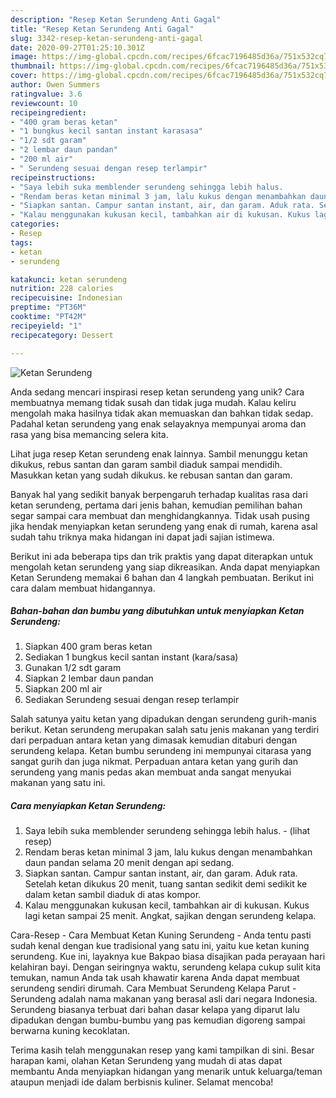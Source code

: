 ```yaml
---
description: "Resep Ketan Serundeng Anti Gagal"
title: "Resep Ketan Serundeng Anti Gagal"
slug: 3342-resep-ketan-serundeng-anti-gagal
date: 2020-09-27T01:25:10.301Z
image: https://img-global.cpcdn.com/recipes/6fcac7196485d36a/751x532cq70/ketan-serundeng-foto-resep-utama.jpg
thumbnail: https://img-global.cpcdn.com/recipes/6fcac7196485d36a/751x532cq70/ketan-serundeng-foto-resep-utama.jpg
cover: https://img-global.cpcdn.com/recipes/6fcac7196485d36a/751x532cq70/ketan-serundeng-foto-resep-utama.jpg
author: Owen Summers
ratingvalue: 3.6
reviewcount: 10
recipeingredient:
- "400 gram beras ketan"
- "1 bungkus kecil santan instant karasasa"
- "1/2 sdt garam"
- "2 lembar daun pandan"
- "200 ml air"
- " Serundeng sesuai dengan resep terlampir"
recipeinstructions:
- "Saya lebih suka memblender serundeng sehingga lebih halus.             (lihat resep)"
- "Rendam beras ketan minimal 3 jam, lalu kukus dengan menambahkan daun pandan selama 20 menit dengan api sedang."
- "Siapkan santan. Campur santan instant, air, dan garam. Aduk rata. Setelah ketan dikukus 20 menit, tuang santan sedikit demi sedikit ke dalam ketan sambil diaduk di atas kompor."
- "Kalau menggunakan kukusan kecil, tambahkan air di kukusan. Kukus lagi ketan sampai 25 menit. Angkat, sajikan dengan serundeng kelapa."
categories:
- Resep
tags:
- ketan
- serundeng

katakunci: ketan serundeng 
nutrition: 228 calories
recipecuisine: Indonesian
preptime: "PT36M"
cooktime: "PT42M"
recipeyield: "1"
recipecategory: Dessert

---
```



![Ketan Serundeng](https://img-global.cpcdn.com/recipes/6fcac7196485d36a/751x532cq70/ketan-serundeng-foto-resep-utama.jpg)

Anda sedang mencari inspirasi resep ketan serundeng yang unik? Cara membuatnya memang tidak susah dan tidak juga mudah. Kalau keliru mengolah maka hasilnya tidak akan memuaskan dan bahkan tidak sedap. Padahal ketan serundeng yang enak selayaknya mempunyai aroma dan rasa yang bisa memancing selera kita.

Lihat juga resep Ketan serundeng enak lainnya. Sambil menunggu ketan dikukus, rebus santan dan garam sambil diaduk sampai mendidih. Masukkan ketan yang sudah dikukus. ke rebusan santan dan garam.

Banyak hal yang sedikit banyak berpengaruh terhadap kualitas rasa dari ketan serundeng, pertama dari jenis bahan, kemudian pemilihan bahan segar sampai cara membuat dan menghidangkannya. Tidak usah pusing jika hendak menyiapkan ketan serundeng yang enak di rumah, karena asal sudah tahu triknya maka hidangan ini dapat jadi sajian istimewa.


Berikut ini ada beberapa tips dan trik praktis yang dapat diterapkan untuk mengolah ketan serundeng yang siap dikreasikan. Anda dapat menyiapkan Ketan Serundeng memakai 6 bahan dan 4 langkah pembuatan. Berikut ini cara dalam membuat hidangannya.

<!--inarticleads1-->

##### Bahan-bahan dan bumbu yang dibutuhkan untuk menyiapkan Ketan Serundeng:

1. Siapkan 400 gram beras ketan
1. Sediakan 1 bungkus kecil santan instant (kara/sasa)
1. Gunakan 1/2 sdt garam
1. Siapkan 2 lembar daun pandan
1. Siapkan 200 ml air
1. Sediakan  Serundeng sesuai dengan resep terlampir


Salah satunya yaitu ketan yang dipadukan dengan serundeng gurih-manis berikut. Ketan serundeng merupakan salah satu jenis makanan yang terdiri dari perpaduan antara ketan yang dimasak kemudian ditaburi dengan serundeng kelapa. Ketan bumbu serundeng ini mempunyai citarasa yang sangat gurih dan juga nikmat. Perpaduan antara ketan yang gurih dan serundeng yang manis pedas akan membuat anda sangat menyukai makanan yang satu ini. 

<!--inarticleads2-->

##### Cara menyiapkan Ketan Serundeng:

1. Saya lebih suka memblender serundeng sehingga lebih halus. -             (lihat resep)
1. Rendam beras ketan minimal 3 jam, lalu kukus dengan menambahkan daun pandan selama 20 menit dengan api sedang.
1. Siapkan santan. Campur santan instant, air, dan garam. Aduk rata. Setelah ketan dikukus 20 menit, tuang santan sedikit demi sedikit ke dalam ketan sambil diaduk di atas kompor.
1. Kalau menggunakan kukusan kecil, tambahkan air di kukusan. Kukus lagi ketan sampai 25 menit. Angkat, sajikan dengan serundeng kelapa.


Cara-Resep - Cara Membuat Ketan Kuning Serundeng - Anda tentu pasti sudah kenal dengan kue tradisional yang satu ini, yaitu kue ketan kuning serundeng. Kue ini, layaknya kue Bakpao biasa disajikan pada perayaan hari kelahiran bayi. Dengan seiringnya waktu, serundeng kelapa cukup sulit kita temukan, namun Anda tak usah khawatir karena Anda dapat membuat serundeng sendiri dirumah. Cara Membuat Serundeng Kelapa Parut - Serundeng adalah nama makanan yang berasal asli dari negara Indonesia. Serundeng biasanya terbuat dari bahan dasar kelapa yang diparut lalu dipadukan dengan bumbu-bumbu yang pas kemudian digoreng sampai berwarna kuning kecoklatan. 

Terima kasih telah menggunakan resep yang kami tampilkan di sini. Besar harapan kami, olahan Ketan Serundeng yang mudah di atas dapat membantu Anda menyiapkan hidangan yang menarik untuk keluarga/teman ataupun menjadi ide dalam berbisnis kuliner. Selamat mencoba!
